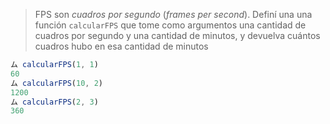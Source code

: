 > FPS son _cuadros por segundo_ (_frames per second_). Definí una una función `calcularFPS` que tome como argumentos una cantidad de cuadros por segundo y una cantidad de minutos, y devuelva cuántos cuadros hubo en esa cantidad de minutos
>
```javascript
ム calcularFPS(1, 1)
60
ム calcularFPS(10, 2)
1200
ム calcularFPS(2, 3)
360
```